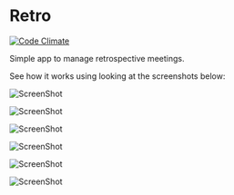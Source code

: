 # Retro

[![Code Climate](https://codeclimate.com/github/CWI/retro.png)](https://codeclimate.com/github/CWI/retro)

Simple app to manage retrospective meetings.

See how it works using looking at the screenshots below:

![ScreenShot](https://raw.github.com/zekitow/retro/master/ss/Fosformol_1.png)

![ScreenShot](https://raw.github.com/zekitow/retro/master/ss/Fosformol_2.png)

![ScreenShot](https://raw.github.com/zekitow/retro/master/ss/Fosformol_3.png)

![ScreenShot](https://raw.github.com/zekitow/retro/master/ss/Fosformol_4.png)

![ScreenShot](https://raw.github.com/zekitow/retro/master/ss/Fosformol_5.png)

![ScreenShot](https://raw.github.com/zekitow/retro/master/ss/Fosformol_6.png)


